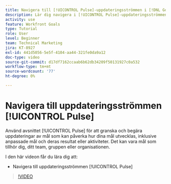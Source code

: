 ```yaml
---
title: Navigera till [!UICONTROL Pulse]-uppdateringsströmmen i [!DNL Goals]
description: Lär dig navigera i [!UICONTROL Pulse]-uppdateringsströmmen i    Mål&rbrack;.
activity: use
feature: Workfront Goals
type: Tutorial
role: User
level: Beginner
team: Technical Marketing
jira: KT-8927
exl-id: 441d5056-5e5f-4104-aa44-321fe0da9a12
doc-type: video
source-git-commit: d17df7162ccaab6b62db34209f50131927c0a532
workflow-type: tm+mt
source-wordcount: '77'
ht-degree: 0%

---
```


# Navigera till uppdateringsströmmen [!UICONTROL Pulse]

Använd avsnittet [!UICONTROL Pulse] för att granska och begära uppdateringar av mål som kan påverka hur dina mål utvecklas, inklusive anpassade mål och deras resultat eller aktiviteter. Det kan vara mål som tillhör dig, ditt team, gruppen eller organisationen.

I den här videon får du lära dig att:

* Navigera till uppdateringsströmmen [!UICONTROL Pulse]

>[!VIDEO](https://video.tv.adobe.com/v/335199/?quality=12&learn=on&enablevpops)
